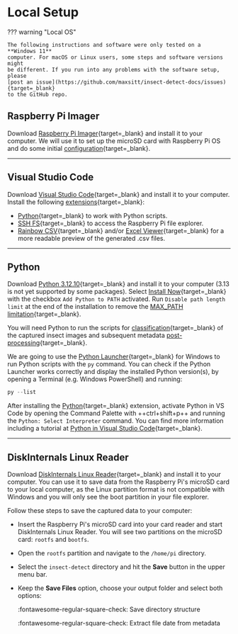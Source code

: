 # Local Setup

??? warning "Local OS"

    The following instructions and software were only tested on a **Windows 11**
    computer. For macOS or Linux users, some steps and software versions might
    be different. If you run into any problems with the software setup, please
    [post an issue](https://github.com/maxsitt/insect-detect-docs/issues){target=_blank}
    to the GitHub repo.

## Raspberry Pi Imager

Download [Raspberry Pi Imager](https://www.raspberrypi.com/software/){target=_blank}
and install it to your computer. We will use it to set up the microSD card with
Raspberry Pi OS and do some initial [configuration](pisetup.md#install-raspberry-pi-os){target=_blank}.

---

## Visual Studio Code

Download [Visual Studio Code](https://code.visualstudio.com/){target=_blank}
and install it to your computer. Install the following
[extensions](https://code.visualstudio.com/docs/editor/extension-marketplace){target=_blank}:

- [Python](https://marketplace.visualstudio.com/items?itemName=ms-python.python){target=_blank}
  to work with Python scripts.
- [SSH FS](https://marketplace.visualstudio.com/items?itemName=Kelvin.vscode-sshfs){target=_blank}
  to access the Raspberry Pi file explorer.
- [Rainbow CSV](https://marketplace.visualstudio.com/items?itemName=mechatroner.rainbow-csv){target=_blank} and/or
  [Excel Viewer](https://marketplace.visualstudio.com/items?itemName=GrapeCity.gc-excelviewer){target=_blank}
  for a more readable preview of the generated .csv files.

---

## Python

Download [Python 3.12.10](https://www.python.org/downloads/release/python-31210/){target=_blank}
and install it to your computer (3.13 is not yet supported by some packages). Select
[Install Now](https://docs.python.org/3.12/using/windows.html#the-full-installer){target=_blank}
with the checkbox `Add Python to PATH` activated. Run `Disable path length limit`
at the end of the installation to remove the
[MAX_PATH limitation](https://docs.python.org/3.12/using/windows.html#removing-the-max-path-limitation){target=_blank}.

You will need Python to run the scripts for
[classification](../deployment/classification.md){target=_blank} of the captured
insect images and subsequent metadata [post-processing](../deployment/post-processing.md){target=_blank}.

We are going to use the
[Python Launcher](https://docs.python.org/3.12/using/windows.html#python-launcher-for-windows){target=_blank}
for Windows to run Python scripts with the `py` command. You can check if the
Python Launcher works correctly and display the installed Python version(s),
by opening a Terminal (e.g. Windows PowerShell) and running:

``` powershell
py --list
```

After installing the [Python](https://marketplace.visualstudio.com/items?itemName=ms-python.python){target=_blank}
extension, activate Python in VS Code by opening the Command Palette with
++ctrl+shift+p++ and running the `Python: Select Interpreter` command. You can
find more information including a tutorial at
[Python in Visual Studio Code](https://code.visualstudio.com/docs/languages/python){target=_blank}.

---

## DiskInternals Linux Reader

Download [DiskInternals Linux Reader](https://www.diskinternals.com/linux-reader/){target=_blank}
and install it to your computer. You can use it to save data from the Raspberry
Pi's microSD card to your local computer, as the Linux partition format is not
compatible with Windows and you will only see the boot partition in your file explorer.

Follow these steps to save the captured data to your computer:

- Insert the Raspberry Pi's microSD card into your card reader and start DiskInternals
  Linux Reader. You will see two partitions on the microSD card: `rootfs` and `bootfs`.
- Open the `rootfs` partition and navigate to the `/home/pi` directory.
- Select the `insect-detect` directory and hit the **Save** button in the upper menu bar.
- Keep the **Save Files** option, choose your output folder and select both options:

    :fontawesome-regular-square-check: Save directory structure

    :fontawesome-regular-square-check: Extract file date from metadata
